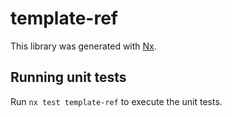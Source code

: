 # template-ref

This library was generated with [Nx](https://nx.dev).

## Running unit tests

Run `nx test template-ref` to execute the unit tests.
